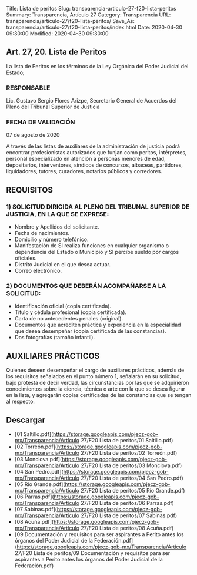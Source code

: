 Title: Lista de peritos
Slug: transparencia-articulo-27-f20-lista-peritos
Summary: Transparencia, Artículo 27
Category: Transparencia
URL: transparencia/articulo-27/f20-lista-peritos/
Save_As: transparencia/articulo-27/f20-lista-peritos/index.html
Date: 2020-04-30 09:30:00
Modified: 2020-04-30 09:30:00


## Art. 27, 20. Lista de Peritos

La lista de Peritos en los términos de la Ley Orgánica del Poder Judicial del Estado;

### RESPONSABLE

Lic. Gustavo Sergio Flores Arizpe, Secretario General de Acuerdos del Pleno del Tribunal Superior de Justicia

### FECHA DE VALIDACIÓN

07 de agosto de 2020

A través de las listas de auxiliares de la administración de justicia podrá encontrar profesionistas autorizados que funjan como peritos, intérpretes, personal especializado en atención a personas menores de edad, depositarios, interventores, síndicos de concursos, albaceas, partidores, liquidadores, tutores, curadores, notarios públicos y corredores.

## REQUISITOS

### 1) SOLICITUD DIRIGIDA AL PLENO DEL TRIBUNAL SUPERIOR DE JUSTICIA, EN LA QUE SE EXPRESE:

* Nombre y Apellidos del solicitante.
* Fecha de nacimientos.
* Domicilio y número telefónico.
* Manifestación de SI realiza funciones en cualquier organismo o dependencia del Estado o Municipio y SI percibe sueldo por cargos oficiales.
* Distrito Judicial en el que desea actuar.
* Correo electrónico.

### 2) DOCUMENTOS QUE DEBERÁN ACOMPAÑARSE A LA SOLICITUD:

* Identificación oficial (copia certificada).
* Título y cédula profesional (copia certificada).
* Carta de no antecedentes penales (original).
* Documentos que acrediten práctica y experiencia en la especialidad que desea desempeñar (copia certificada de las constancias).
* Dos fotografías (tamaño infantil).

## AUXILIARES PRÁCTICOS

Quienes deseen desempeñar el cargo de auxiliares prácticos, además de los requisitos señalados en el punto número 1, señalarán en su solicitud, bajo protesta de decir verdad, las circunstancias por las que se adquirieron conocimientos sobre la ciencia, técnica o arte con la que se desea figurar en la lista, y agregarán copias certificadas de las constancias que se tengan al respecto.


## Descargar


* [01 Saltillo.pdf](https://storage.googleapis.com/pjecz-gob-mx/Transparencia/Artículo 27/F20 Lista de peritos/01 Saltillo.pdf)
* [02 Torreón.pdf](https://storage.googleapis.com/pjecz-gob-mx/Transparencia/Artículo 27/F20 Lista de peritos/02 Torreón.pdf)
* [03 Monclova.pdf](https://storage.googleapis.com/pjecz-gob-mx/Transparencia/Artículo 27/F20 Lista de peritos/03 Monclova.pdf)
* [04 San Pedro.pdf](https://storage.googleapis.com/pjecz-gob-mx/Transparencia/Artículo 27/F20 Lista de peritos/04 San Pedro.pdf)
* [05 Río Grande.pdf](https://storage.googleapis.com/pjecz-gob-mx/Transparencia/Artículo 27/F20 Lista de peritos/05 Río Grande.pdf)
* [06 Parras.pdf](https://storage.googleapis.com/pjecz-gob-mx/Transparencia/Artículo 27/F20 Lista de peritos/06 Parras.pdf)
* [07 Sabinas.pdf](https://storage.googleapis.com/pjecz-gob-mx/Transparencia/Artículo 27/F20 Lista de peritos/07 Sabinas.pdf)
* [08 Acuña.pdf](https://storage.googleapis.com/pjecz-gob-mx/Transparencia/Artículo 27/F20 Lista de peritos/08 Acuña.pdf)
* [09 Documentación y requisitos para ser aspirantes a Perito antes los órganos del Poder Judicial de la Federación.pdf](https://storage.googleapis.com/pjecz-gob-mx/Transparencia/Artículo 27/F20 Lista de peritos/09 Documentación y requisitos para ser aspirantes a Perito antes los órganos del Poder Judicial de la Federación.pdf)


 



